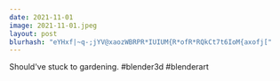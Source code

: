 ```yaml
---
date: 2021-11-01
image: 2021-11-01.jpeg
layout: post
blurhash: "eYHxf|~q-;jYV@xaozWBRPR*IUIUM{R*ofR*RQkCt7t6IoM{axofj["
---
```


Should've stuck to gardening. #blender3d #blenderart
